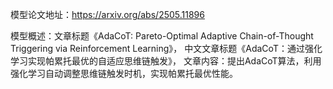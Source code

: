 模型论文地址：https://arxiv.org/abs/2505.11896

模型概述：文章标题《AdaCoT: Pareto-Optimal Adaptive Chain-of-Thought Triggering via Reinforcement Learning》，
中文文章标题《AdaCoT：通过强化学习实现帕累托最优的自适应思维链触发》，
文章内容：提出AdaCoT算法，利用强化学习自动调整思维链触发时机，实现帕累托最优性能。

